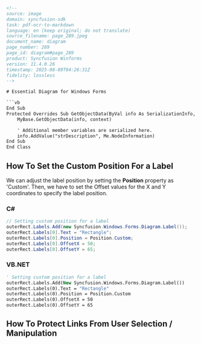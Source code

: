 ```html
<!-- 
source: image
domain: syncfusion-sdk
task: pdf-ocr-to-markdown
language: en (keep original; do not translate)
source_filename: page_289.jpeg
document_name: diagram
page_number: 289
page_id: diagram#page_289
product: Syncfusion Winforms
version: 11.4.0.26
timestamp: 2025-08-09T04:26:31Z
fidelity: lossless
-->

# Essential Diagram for Windows Forms

```vb
End Sub
Protected Overrides Sub GetObjectData(ByVal info As SerializationInfo, ByVal context As StreamingContext)
    MyBase.GetObjectData(info, context)

    ' Additional member variables are serialized here.
    info.AddValue("strDescription", Me.NodeInformation)
End Sub
End Class
```

## How To Set the Custom Position For a Label

We can adjust the label position by setting the **Position** property as 'Custom'. Then, we have to set the Offset values for the X and Y coordinates to specify the label position.

### C#

```csharp
// Setting custom position for a label
outerRect.Labels.Add(new Syncfusion.Windows.Forms.Diagram.Label());
outerRect.Labels[0].Text = "Rectangle";
outerRect.Labels[0].Position = Position.Custom;
outerRect.Labels[0].OffsetX = 50;
outerRect.Labels[0].OffsetY = 65;
```

### VB.NET

```vb
' Setting custom position for a label
outerRect.Labels.Add(New Syncfusion.Windows.Forms.Diagram.Label())
outerRect.Labels(0).Text = "Rectangle"
outerRect.Labels(0).Position = Position.Custom
outerRect.Labels(0).OffsetX = 50
outerRect.Labels(0).OffsetY = 65
```

## How To Protect Links From User Selection / Manipulation
<!-- tags: [diagram, windows forms, label position, custom offsets, link protection, user selection, manipulation, syncfusion winforms, 11.4.0.26] keywords: [label, custom position, offset, position custom, protect links, user selection, manipulation] -->
```